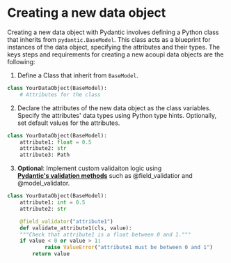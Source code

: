# Creating a new data object

Creating a new data object with Pydantic involves defining a Python class that inherits from `pydantic.BaseModel`.
This class acts as a blueprint for instances of the data object, specifying the attributes and their types.
The keys steps and requirements for creating a new acoupi data objects are the following:

1. Define a Class that inherit from `BaseModel`.

```python
class YourDataObject(BaseModel):
    # Attributes for the class
```

2. Declare the attributes of the new data object as the class variables.
      Specify the attributes' data types using Python type hints.
      Optionally, set default values for the attributes.

```python
class YourDataObject(BaseModel):
    attribute1: float = 0.5
    attribute2: str
    attribute3: Path
```

3. **Optional**: Implement custom validaiton logic using [**Pydantic's validation methods**](https://docs.pydantic.dev/dev/concepts/validators/#annotated-validators) such as @field_validatior and @model_validator.

```python
class YourDataObject(BaseModel):
    attribute1: int = 0.5
    attribute2: str

    @field_validator("attribute1")
    def validate_attribute1(cls, value):
    """Check that attribute1 is a float between 0 and 1."""
    if value < 0 or value > 1:
            raise ValueError("attribute1 must be between 0 and 1")
        return value
```
